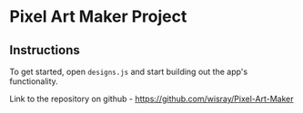 # Pixel Art Maker Project



## Instructions

To get started, open `designs.js` and start building out the app's functionality.

Link to the repository on github - https://github.com/wisray/Pixel-Art-Maker